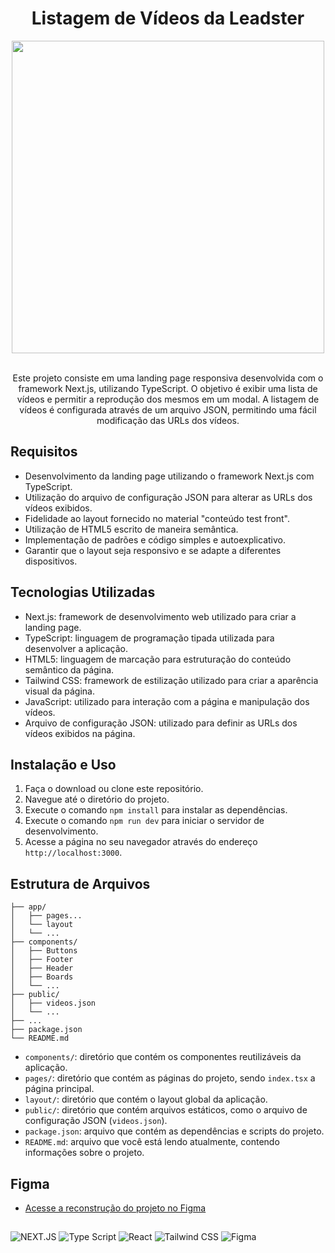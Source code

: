<h1 align="center">Listagem de Vídeos da Leadster</h1>

 <div align="center"">
   <img width="500" alt="" src="https://github.com/MatheusWAlvarenga/Leadster-Frontend/assets/94935750/9e14cecd-3406-4d06-a156-f9ee0a9dad34">

</div>
</br>
 <div align="center"">

Este projeto consiste em uma landing page responsiva desenvolvida com o framework Next.js, utilizando TypeScript. O objetivo é exibir uma lista de vídeos e permitir a reprodução dos mesmos em um modal. A listagem de vídeos é configurada através de um arquivo JSON, permitindo uma fácil modificação das URLs dos vídeos.</div>

## Requisitos

- Desenvolvimento da landing page utilizando o framework Next.js com TypeScript.
- Utilização do arquivo de configuração JSON para alterar as URLs dos vídeos exibidos.
- Fidelidade ao layout fornecido no material "conteúdo test front".
- Utilização de HTML5 escrito de maneira semântica.
- Implementação de padrões e código simples e autoexplicativo.
- Garantir que o layout seja responsivo e se adapte a diferentes dispositivos.

## Tecnologias Utilizadas

- Next.js: framework de desenvolvimento web utilizado para criar a landing page.
- TypeScript: linguagem de programação tipada utilizada para desenvolver a aplicação.
- HTML5: linguagem de marcação para estruturação do conteúdo semântico da página.
- Tailwind CSS: framework de estilização utilizado para criar a aparência visual da página.
- JavaScript: utilizado para interação com a página e manipulação dos vídeos.
- Arquivo de configuração JSON: utilizado para definir as URLs dos vídeos exibidos na página.

## Instalação e Uso

1. Faça o download ou clone este repositório.
2. Navegue até o diretório do projeto.
3. Execute o comando `npm install` para instalar as dependências.
4. Execute o comando `npm run dev` para iniciar o servidor de desenvolvimento.
5. Acesse a página no seu navegador através do endereço `http://localhost:3000`.

## Estrutura de Arquivos

```
├── app/
│   ├── pages...
│   └── layout
│   └── ...
├── components/
│   ├── Buttons
│   ├── Footer
│   ├── Header
│   ├── Boards
│   └── ...
├── public/
│   ├── videos.json
│   └── ...
├── ...
├── package.json
└── README.md
```

- `components/`: diretório que contém os componentes reutilizáveis da aplicação.
- `pages/`: diretório que contém as páginas do projeto, sendo `index.tsx` a página principal.
- `layout/`: diretório que contém o layout global da aplicação.
- `public/`: diretório que contém arquivos estáticos, como o arquivo de configuração JSON (`videos.json`).
- `package.json`: arquivo que contém as dependências e scripts do projeto.
- `README.md`: arquivo que você está lendo atualmente, contendo informações sobre o projeto.

## Figma

- [Acesse a reconstrução do projeto no Figma](https://www.figma.com/file/J7N7xok9Yaqg6leEJbMPoV/leadster?type=design&node-id=0-1&mode=design&t=FCwJWzEvdHZhn2Qc-0)

##

![NEXT.JS](https://img.shields.io/badge/next.js-000000?style=for-the-badge&logo=nextdotjs&logoColor=white)
![Type Script](https://img.shields.io/badge/TypeScript-007ACC?style=for-the-badge&logo=typescript&logoColor=white)
![React](https://img.shields.io/badge/React-20232A?style=for-the-badge&logo=react&logoColor=61DAFB)
![Tailwind CSS](https://img.shields.io/badge/Tailwind_CSS-38B2AC?style=for-the-badge&logo=tailwind-css&logoColor=white)
![Figma](https://img.shields.io/badge/Figma-F24E1E?style=for-the-badge&logo=figma&logoColor=white)
